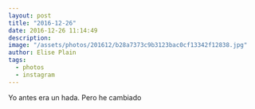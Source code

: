 ```yaml
---
layout: post
title: "2016-12-26"
date: 2016-12-26 11:14:49
description: 
image: "/assets/photos/201612/b28a7373c9b3123bac0cf13342f12838.jpg"
author: Elise Plain
tags: 
  - photos
  - instagram
---
```


Yo antes era un hada. Pero he cambiado
<p></p>
